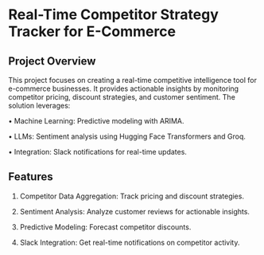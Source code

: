 # Real-Time Competitor Strategy Tracker for E-Commerce

## Project Overview

This project focuses on creating a real-time competitive intelligence tool for e-commerce businesses. It provides actionable insights by monitoring competitor pricing, discount strategies, and customer sentiment. The solution leverages:

• Machine Learning: Predictive modeling with ARIMA.

• LLMs: Sentiment analysis using Hugging Face Transformers and Groq.

• Integration: Slack notifications for real-time updates.

## Features

1. Competitor Data Aggregation: Track pricing and discount strategies.

2. Sentiment Analysis: Analyze customer reviews for actionable insights.

3. Predictive Modeling: Forecast competitor discounts.

4. Slack Integration: Get real-time notifications on competitor activity.
